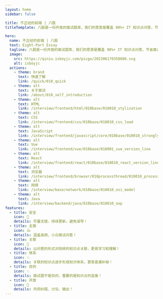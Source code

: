 ```yaml
---
layout: home
sidebar: false

title: 不正经的前端 | 八股
titleTemplate: 八股是一份开放的面试题库，我们的愿景是覆盖 90%+ IT 知识点问答，节省面试者和面试官的时间！同时也是一份结构化的知识图谱，源于学习，而不是刷题！

hero:
  name: 不正经的前端 | 八股
  text: Eight-Part Essay
  tagline: 八股是一份开放的面试题库，我们的愿景是覆盖 90%+ IT 知识点问答，节省面试者和面试官的时间！同时也是一份结构化的知识图谱，源于学习，而不是刷题！
  image:
    src: https://qiniu.isboyjc.com/picgo/202306170350886.svg
    alt: isboyjc
  actions:
    - theme: brand
      text: 快速了解
      link: /quick/010_quick
    - theme: alt
      text: 关于面试
      link: /about/010_self_introduction
    - theme: alt
      text: HTML
      link: /interview/frontend/html/010base/010010_stylization
    - theme: alt
      text: CSS
      link: /interview/frontend/css/010base/010010_css_load
    - theme: alt
      text: JavaScript
      link: /interview/frontend/javascript/core/010base/010010_stronglytype_and_weaklytype
    - theme: alt
      text: Vue
      link: /interview/frontend/vue/010base/010001_vue_version_line
    - theme: alt
      text: React
      link: /interview/frontend/react/010base/010010_react_version_line
    - theme: alt
      text: 浏览器
      link: /interview/frontend/browser/010processthread/010010_process_and_thread
    - theme: alt
      text: 网络
      link: /interview/base/network/010base/010010_osi_model
    - theme: alt
      text: Java
      link: /interview/backend/java/010base/010010_oop
features:
  - title: 安全
    icon: 🌟
    details: 尽量无错，持续更新，避免误导！
  - title: 全面
    icon: 👍
    details: 涵盖高频、小众面试问答！
  - title: 关联
    icon: 🔗
    details: 以问答的形式对琐碎的知识点关联，更易学习和理解！
  - title: 体系
    icon: ✨
    details: 关联的知识点逐步形成知识体系，更易查漏补缺！
  - title: 目的
    icon: 💡
    details: 面试题不是目的，重要的是知识点的连接！
  - title: 开放
    icon: 👀
    details: 共同纠错、讨论、输出！
---
```


<script setup>
import {
  VPTeamPage,
  VPTeamPageTitle,
  VPTeamMembers
} from 'vitepress/theme';
import { useData } from 'vitepress'
const data = useData()
const {icons, me} = data.theme.value 

const members = [
  {
    avatar: `https://www.github.com/${me.name}.png`,
    name: me.name,
    title: me.desc,
    desc: 'FE Developer<br/>',
    links: [
      { icon: icons.juejin, link: me.juejin },
      { icon: icons.github, link: me.github },
      { icon: 'twitter', link: me.twitter },
    ]
  },
  // {
  //   avatar: '',
  //   name: '',
  //   title: '',
  //   desc: 'FE Developer',
  //   links: [
  //     { icon: 'github', link: '' },
  //     {
  //      icon: { svg: icons.bilibili } ,link: "",
  //     },
  //   ]
  // },
]
</script>

<VPTeamPage>
  <VPTeamPageTitle>
    <template #title>
      核心成员
    </template>
  </VPTeamPageTitle>
  <VPTeamMembers
    :members="members"
  />
</VPTeamPage>

<HomContributors />

<HomeContent />